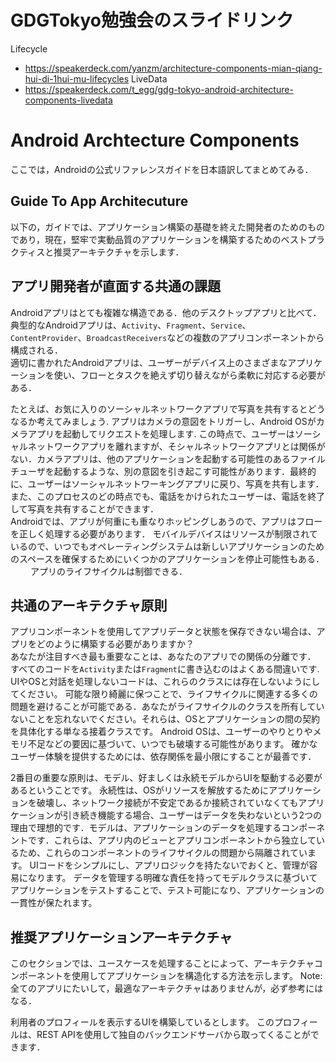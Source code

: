 # GDGTokyo勉強会のスライドリンク
Lifecycle  
- https://speakerdeck.com/yanzm/architecture-components-mian-qiang-hui-di-1hui-mu-lifecycles
LiveData  
- https://speakerdeck.com/t_egg/gdg-tokyo-android-architecture-components-livedata

# Android Archtecture Components
ここでは，Androidの公式リファレンスガイドを日本語訳してまとめてみる．

## Guide To App Architecuture
以下の，ガイドでは、アプリケーション構築の基礎を終えた開発者のためのものであり，現在，堅牢で実動品質のアプリケーションを構築するためのベストプラクティスと推奨アーキテクチャを示します．


## アプリ開発者が直面する共通の課題
Androidアプリはとても複雑な構造である．他のデスクトップアプリと比べて．  
典型的なAndroidアプリは、`Activity`、`Fragment`、`Service`、`ContentProvider`、`BroadcastReceivers`などの複数のアプリコンポーネントから構成される．  
適切に書かれたAndroidアプリは、ユーザーがデバイス上のさまざまなアプリケーションを使い、フローとタスクを絶えず切り替えながら柔軟に対応する必要がある．  

たとえば、お気に入りのソーシャルネットワークアプリで写真を共有するとどうなるか考えてみましょう.
アプリはカメラの意図をトリガーし、Android OSがカメラアプリを起動してリクエストを処理します.
この時点で、ユーザーはソーシャルネットワークアプリを離れますが、そシャルネットワークアプリとは関係がない．カメラアプリは、他のアプリケーションを起動する可能性のあるファイルチューザを起動するような、別の意図を引き起こす可能性があります．最終的に、ユーザーはソーシャルネットワーキングアプリに戻り、写真を共有します．また、このプロセスのどの時点でも、電話をかけられたユーザーは、電話を終了して写真を共有することができます．  
Androidでは、アプリが何重にも重なりホッピングしあうので、アプリはフローを正しく処理する必要があります．
モバイルデバイスはリソースが制限されているので、いつでもオペレーティングシステムは新しいアプリケーションのためのスペースを確保するためにいくつかのアプリケーションを停止可能性もある． 　　
アプリのライフサイクルは制御できる．

## 共通のアーキテクチャ原則
アプリコンポーネントを使用してアプリデータと状態を保存できない場合は、アプリをどのように構築する必要がありますか？  
あなたが注目すべき最も重要なことは、あなたのアプリでの関係の分離です．
すべてのコードを`Activity`または`Fragment`に書き込むのはよくある間違いです.
UIやOSと対話を処理しないコードは、これらのクラスには存在しないようにしてください。 可能な限り綺麗に保つことで、ライフサイクルに関連する多くの問題を避けることが可能である．あなたがライフサイクルのクラスを所有していないことを忘れないでください。それらは、OSとアプリケーションの間の契約を具体化する単なる接着クラスです。 Android OSは、ユーザーのやりとりやメモリ不足などの要因に基づいて、いつでも破壊する可能性があります。 確かなユーザー体験を提供するためには、依存関係を最小限にすることが最善です．

2番目の重要な原則は、モデル、好ましくは永続モデルからUIを駆動する必要があるということです。 永続性は、OSがリソースを解放するためにアプリケーションを破壊し、ネットワーク接続が不安定であるか接続されていなくてもアプリケーションが引き続き機能する場合、ユーザーはデータを失わないという2つの理由で理想的です．モデルは、アプリケーションのデータを処理するコンポーネントです．これらは、アプリ内のビューとアプリコンポーネントから独立しているため、これらのコンポーネントのライフサイクルの問題から隔離されています。 UIコードをシンプルにし、アプリロジックを持たないでおくと、管理が容易になります。 データを管理する明確な責任を持ってモデルクラスに基づいてアプリケーションをテストすることで、テスト可能になり、アプリケーションの一貫性が保たれます。

## 推奨アプリケーションアーキテクチャ
このセクションでは、ユースケースを処理することによって、アーキテクチャコンポーネントを使用してアプリケーションを構造化する方法を示します。
Note: 全てのアプリにたいして，最適なアーキテクチャはありませんが，必ず参考にはなる．

利用者のプロフィールを表示するUIを構築しているとします。 このプロフィールは、REST APIを使用して独自のバックエンドサーバから取ってくることができます．




















